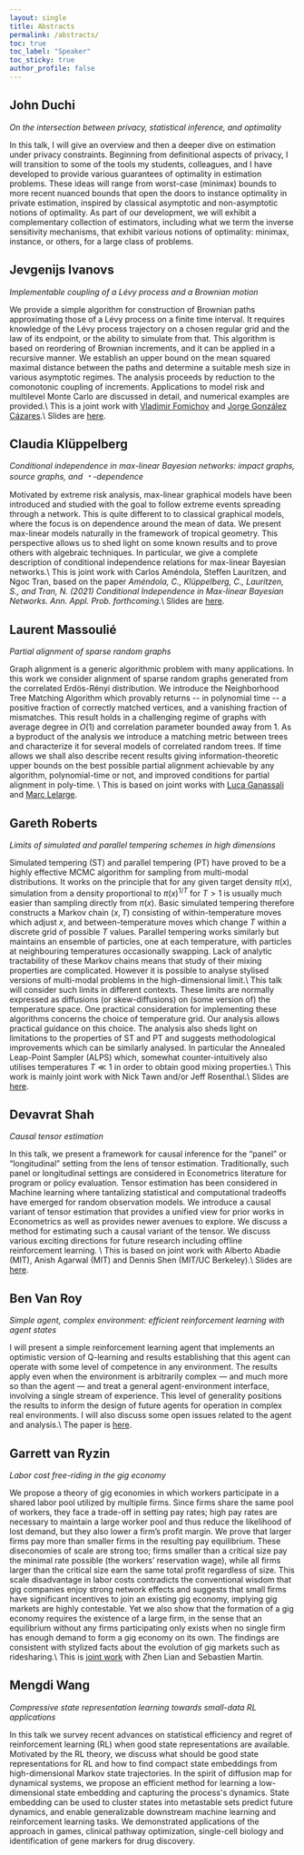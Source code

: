 ```yaml
---
layout: single
title: Abstracts
permalink: /abstracts/
toc: true
toc_label: "Speaker"
toc_sticky: true
author_profile: false
---
```



## John Duchi
*On the intersection between privacy, statistical inference, and optimality*

In this talk, I will give an overview and then a deeper dive on estimation under privacy constraints. Beginning from definitional aspects of privacy, I will transition to some of the tools my students, colleagues, and I have developed to provide various guarantees of optimality in estimation problems. These ideas will range from worst-case (minimax) bounds to more recent nuanced bounds that open the doors to instance optimality in private estimation, inspired by classical asymptotic and non-asymptotic notions of optimality. As part of our development, we will exhibit a complementary collection of estimators, including what we term the inverse sensitivity mechanisms, that exhibit various notions of optimality: minimax, instance, or others, for a large class of problems.

## Jevgenijs Ivanovs
*Implementable coupling of a Lévy process and a Brownian motion*

We provide a simple algorithm for construction of Brownian paths approximating those of a Lévy process on a finite time interval. It requires knowledge of the Lévy process trajectory on a chosen regular grid and the law of its endpoint, or the ability to simulate from that. This algorithm is based on reordering of Brownian increments, and it can be applied in a recursive manner. We establish an upper bound on the mean squared maximal distance between the paths and determine a suitable mesh size in various asymptotic regimes. The analysis proceeds by reduction to the comonotonic coupling of increments. Applications to model risk and multilevel Monte Carlo are discussed in detail, and numerical examples are provided.\\
This is a joint work with [Vladimir Fomichov](https://arxiv.org/search/math?searchtype=author&query=Fomichov%2C+V) and [Jorge González Cázares](https://arxiv.org/search/math?searchtype=author&query=C%C3%A1zares%2C+J+G).\\
Slides are [here](slides/ivanovs.pdf).

## Claudia Klüppelberg
*Conditional independence in max-linear Bayesian networks: impact graphs, source graphs, and &#65121;-dependence*

Motivated by extreme risk analysis, max-linear graphical models have been introduced and studied with the goal to follow extreme events spreading through a network. This is quite different to to classical graphical models, where the focus is on dependence around the mean of data. We present max-linear models naturally in the framework of tropical geometry. This perspective allows us to shed light on some known results and to prove others with algebraic techniques. In particular, we give a complete description of conditional independence relations for max-linear Bayesian networks.\\
This is joint work with Carlos Améndola, Steffen Lauritzen, and Ngoc Tran, based on the paper
*Améndola, C., Klüppelberg, C., Lauritzen, S., and Tran, N. (2021)
Conditional Independence in Max-linear Bayesian Networks.
Ann. Appl. Prob. forthcoming.*\\
Slides are [here](slides/kluppelberg.pdf).

## Laurent Massoulié
*Partial alignment of sparse random graphs*

Graph alignment is a generic algorithmic problem with many applications. In this work we consider alignment of sparse random graphs generated from the correlated Erdös-Rényi distribution. We introduce the Neighborhood Tree Matching Algorithm which provably returns -- in polynomial time -- a positive fraction of correctly matched vertices, and a vanishing fraction of mismatches. This result holds in a challenging regime of graphs with average degree in $O(1)$ and correlation parameter bounded away from 1. As a byproduct of the analysis we introduce a matching metric between trees and characterize it for several models of correlated random trees. If time allows we shall also describe recent results giving information-theoretic upper bounds on the best possible partial alignment achievable by any algorithm, polynomial-time or not, and improved conditions for partial alignment in poly-time. \\
This is based on joint works with [Luca Ganassali](https://arxiv.org/abs/2002.01258) and [Marc Lelarge](https://arxiv.org/pdf/2102.02685.pdf).

## Gareth Roberts
*Limits of simulated and parallel tempering schemes in high dimensions*

Simulated tempering (ST) and parallel tempering (PT) have proved to be a highly effective MCMC algorithm for sampling from multi-modal distributions. It works on the principle that for any given target density $\pi (x)$, simulation from a density proportional to $\pi(x)^{1/T}$  for $T>1$ is usually much easier than sampling directly from $\pi(x)$. Basic simulated tempering therefore constructs a Markov chain $(x, T)$ consisting of within-temperature moves which adjust $x$, and between-temperature moves which change $T$ within a discrete grid of possible $T$ values. Parallel tempering works similarly but maintains an ensemble of particles, one at each temperature, with particles at neighbouring temperatures occasionally swapping. Lack of analytic tractability of these Markov chains means that study of their mixing properties are complicated. However it is possible to analyse stylised versions of multi-modal problems in the high-dimensional limit.\\
This talk will consider such limits in different contexts. These limits are normally expressed as diffusions (or skew-diffusions) on (some version of) the temperature space. One practical consideration for implementing these algorithms  concerns the choice of temperature grid. Our analysis allows practical guidance  on this choice. The analysis also sheds light on limitations to the properties of ST and PT and suggests methodological improvements which can be similarly analysed. In particular the Annealed Leap-Point Sampler (ALPS) which, somewhat counter-intuitively also utilises temperatures $T\ll 1$ in order to obtain good mixing properties.\\
This work is mainly joint work with Nick Tawn and/or Jeff Rosenthal.\\
Slides are [here](slides/roberts.pdf).

## Devavrat Shah
*Causal tensor estimation*

In this talk, we present a framework for causal inference for the “panel” or “longitudinal” setting from the lens of tensor estimation. Traditionally, such panel or longitudinal settings are considered in Econometrics literature for program or policy evaluation. Tensor estimation has been considered in Machine learning where tantalizing statistical and computational tradeoffs have emerged for random observation models. We introduce a causal variant of tensor estimation that provides a unified view for prior works in Econometrics as well as provides newer avenues to explore. We discuss a method for estimating such a causal variant of the tensor. We discuss various exciting directions for future research including offline reinforcement learning. \\
This is based on joint work with Alberto Abadie (MIT), Anish Agarwal (MIT) and Dennis Shen (MIT/UC Berkeley).\\
Slides are [here](slides/shah.pdf).

## Ben Van Roy
*Simple agent, complex environment: efficient reinforcement learning with agent states*

I will present a simple reinforcement learning agent that implements an optimistic version of Q-learning and results establishing that this agent can operate with some level of competence in any environment.  The results apply even when the environment is arbitrarily complex — and much more so than the agent — and treat a general agent-environment interface, involving a single stream of experience.  This level of generality positions the results to inform the design of future agents for operation in complex real environments.  I will also discuss some open issues related to the agent and analysis.\\
The paper is [here](slides/vanroy.pdf).

## Garrett van Ryzin
*Labor cost free-riding in the gig economy*

We propose a theory of gig economies in which workers participate in a shared labor pool utilized by multiple firms. Since firms share the same pool of workers, they face a trade-off in setting pay rates; high pay rates are necessary to maintain a large worker pool and thus reduce the likelihood of lost demand, but they also lower a firm’s profit margin. We prove that larger firms pay more than smaller firms in the resulting pay equilibrium. These diseconomies of scale are strong too; firms smaller than a critical size pay the minimal rate possible (the workers’ reservation wage), while all firms larger than the critical size earn the same total profit regardless of size. This scale disadvantage in labor costs contradicts the conventional wisdom that gig companies enjoy strong network effects and suggests that small firms have significant incentives to join an existing gig economy, implying gig markets are highly contestable. Yet we also show that the formation of a gig economy requires the existence of a large firm, in the sense that an equilibrium without any firms participating only exists when no single firm has enough demand to form a gig economy on its own. The findings are consistent with stylized facts about the evolution of gig markets such as ridesharing.\\
This is [joint work](https://ssrn.com/abstract=3775888) with Zhen Lian and Sebastien Martin.

## Mengdi Wang
*Compressive state representation learning towards small-data RL applications*

In this talk we survey recent advances on statistical efficiency and regret of reinforcement learning (RL) when good state representations are available. Motivated by the RL theory, we discuss what should be good state representations for RL and how to  find compact state embeddings from high-dimensional Markov state trajectories. In the spirit of diffusion map for dynamical systems, we propose an efficient method for learning a low-dimensional state embedding and capturing the process's dynamics. State embedding can be used to cluster states into metastable sets predict future dynamics, and enable generalizable downstream machine learning and reinforcement learning tasks. We demonstrated applications of the approach in games, clinical pathway optimization, single-cell biology and identification of gene markers for drug discovery.